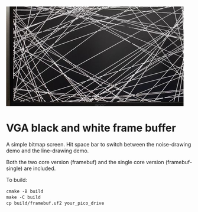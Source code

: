 ![Shape](https://raw.githubusercontent.com/boochow/pico_test_projects/images/vga-test5/bw-framebuf.jpg)
# VGA black and white frame buffer

A simple bitmap screen. Hit space bar to switch between the noise-drawing demo and the line-drawing demo.

Both the two core version (framebuf) and the single core version (framebuf-single) are included.

To build:
```
cmake -B build
make -C build
cp build/framebuf.uf2 your_pico_drive
```
